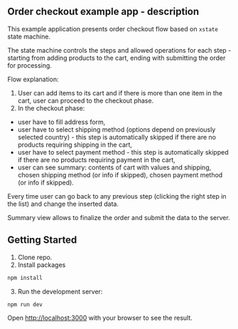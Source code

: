 ## Order checkout example app - description

This example application presents order checkout flow based on `xstate` state machine. 

The state machine controls the steps and allowed operations for each step - starting from adding products to the cart, ending with submitting the order for processing.

Flow explanation:
1. User can add items to its cart and if there is more than one item in the cart, user can proceed to the checkout phase.
2. In the checkout phase:
- user have to fill address form,
- user have to select shipping method (options depend on previously selected country) - this step is automatically skipped if there are no products requiring shipping in the cart,
- user have to select payment method - this step is automatically skipped if there are no products requiring payment in the cart,
- user can see summary: contents of cart with values and shipping, chosen shipping method (or info if skipped), chosen payment method (or info if skipped).

Every time user can go back to any previous step (clicking the right step in the list) and change the inserted data.

Summary view allows to finalize the order and submit the data to the server.


## Getting Started

1. Clone repo.
2. Install packages

```bash
npm install
```

3. Run the development server:

```bash
npm run dev
```

Open [http://localhost:3000](http://localhost:3000) with your browser to see the result.


